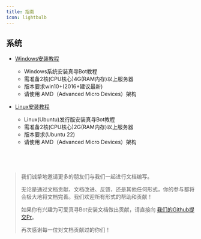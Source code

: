 ```yaml
---
title: 指南
icon: lightbulb
---
```


## 系统

- [Windows安装教程](windows/)
  - Windows系统安装真寻Bot教程
  - 需准备2核(CPU核心)4G(RAM内存)以上服务器
  - 版本要求win10+(2016+建议最新)
  - 请使用 AMD（Advanced Micro Devices）架构

- [Linux安装教程](linux/)
  - Linux(Ubuntu)发行版安装真寻Bot教程
  - 需准备2核(CPU核心)2G(RAM内存)以上服务器
  - 版本要求(Ubuntu 22)
  - 请使用 AMD（Advanced Micro Devices）架构

 &nbsp;
  ---

> 我们诚挚地邀请更多的朋友们与我们一起进行文档编写。
>
> 无论是通过文档贡献、文档改进、反馈，还是其他任何形式，你的参与都将会极大地将文档完善。我们欢迎所有形式的帮助和贡献！
> 
> 如果你有兴趣为可爱真寻Bot安装文档做出贡献，请直接向 [我们的Github提交Pr](https://github.com/qsyhh/docs)。
>
> 再次感谢每一位对文档贡献过的你们！

